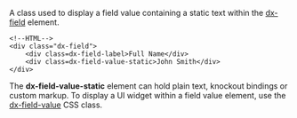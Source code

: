 <!--shortDescription-->
A class used to display a field value containing a static text within the [dx-field](/Documentation/ApiReference/UI_Widgets/CSS_Classes/#dx-field) element.
<!--/shortDescription-->

<!--fullDescription-->
    <!--HTML-->
    <div class="dx-field">
        <div class=dx-field-label>Full Name</div>
        <div class=dx-field-value-static>John Smith</div>
    </div>

The **dx-field-value-static** element can hold plain text, knockout bindings or custom markup. To display a UI widget within a field value element, use the [dx-field-value](/Documentation/ApiReference/UI_Widgets/CSS_Classes/#dx-field-value) CSS class.
<!--/fullDescription-->

<!--handmade-->
<!--/handmade-->
